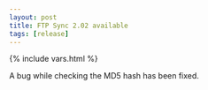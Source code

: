 ```yaml
---
layout: post
title: FTP Sync 2.02 available
tags: [release]
---
```

{% include vars.html %}

A bug while checking the MD5 hash has been fixed.
